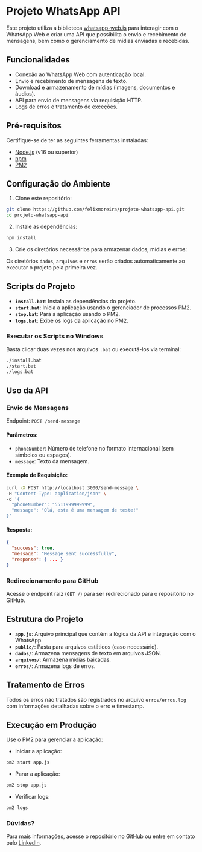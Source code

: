 # Projeto WhatsApp API

Este projeto utiliza a biblioteca [whatsapp-web.js](https://github.com/pedroslopez/whatsapp-web.js) para interagir com o WhatsApp Web e criar uma API que possibilita o envio e recebimento de mensagens, bem como o gerenciamento de mídias enviadas e recebidas.

## Funcionalidades

- Conexão ao WhatsApp Web com autenticação local.
- Envio e recebimento de mensagens de texto.
- Download e armazenamento de mídias (imagens, documentos e áudios).
- API para envio de mensagens via requisição HTTP.
- Logs de erros e tratamento de exceções.

## Pré-requisitos

Certifique-se de ter as seguintes ferramentas instaladas:

- [Node.js](https://nodejs.org/) (v16 ou superior)
- [npm](https://www.npmjs.com/)
- [PM2](https://pm2.keymetrics.io/)

## Configuração do Ambiente

1. Clone este repositório:

```bash
git clone https://github.com/felixmoreira/projeto-whatsapp-api.git
cd projeto-whatsapp-api
```

2. Instale as dependências:

```bash
npm install
```

3. Crie os diretórios necessários para armazenar dados, mídias e erros:

Os diretórios `dados`, `arquivos` e `erros` serão criados automaticamente ao executar o projeto pela primeira vez.

## Scripts do Projeto

- **`install.bat`**: Instala as dependências do projeto.
- **`start.bat`**: Inicia a aplicação usando o gerenciador de processos PM2.
- **`stop.bat`**: Para a aplicação usando o PM2.
- **`logs.bat`**: Exibe os logs da aplicação no PM2.

### Executar os Scripts no Windows

Basta clicar duas vezes nos arquivos `.bat` ou executá-los via terminal:

```bash
./install.bat
./start.bat
./logs.bat
```

## Uso da API

### Envio de Mensagens

Endpoint: `POST /send-message`

#### Parâmetros:

- `phoneNumber`: Número de telefone no formato internacional (sem símbolos ou espaços).
- `message`: Texto da mensagem.

#### Exemplo de Requisição:

```bash
curl -X POST http://localhost:3000/send-message \
-H "Content-Type: application/json" \
-d '{
  "phoneNumber": "5511999999999",
  "message": "Olá, esta é uma mensagem de teste!"
}'
```

#### Resposta:

```json
{
  "success": true,
  "message": "Message sent successfully",
  "response": { ... }
}
```

### Redirecionamento para GitHub

Acesse o endpoint raiz (`GET /`) para ser redirecionado para o repositório no GitHub.

## Estrutura do Projeto

- **`app.js`**: Arquivo principal que contém a lógica da API e integração com o WhatsApp.
- **`public/`**: Pasta para arquivos estáticos (caso necessário).
- **`dados/`**: Armazena mensagens de texto em arquivos JSON.
- **`arquivos/`**: Armazena mídias baixadas.
- **`erros/`**: Armazena logs de erros.

## Tratamento de Erros

Todos os erros não tratados são registrados no arquivo `erros/erros.log` com informações detalhadas sobre o erro e timestamp.

## Execução em Produção

Use o PM2 para gerenciar a aplicação:

- Iniciar a aplicação:

```bash
pm2 start app.js
```

- Parar a aplicação:

```bash
pm2 stop app.js
```

- Verificar logs:

```bash
pm2 logs
```

### Dúvidas?

Para mais informações, acesse o repositório no [GitHub](https://github.com/felixmoreira/projeto-whatsapp-api) ou entre em contato pelo [LinkedIn](https://www.linkedin.com/in/felixms).

